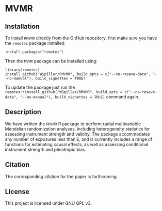 # MVMR

## Installation

To install `RMVMR` directly from the GitHub repository, first make sure you have the `remotes` package installed:

    install.packages("remotes")

Then the `MVMR` package can be installed using:

    library(remotes)
    install_github("WSpiller/RMVMR", build_opts = c("--no-resave-data", "--no-manual"), build_vignettes = TRUE)
    
To update the package just run the `remotes::install_github("WSpiller/RMVMR", build_opts = c("--no-resave-data", "--no-manual"), build_vignettes = TRUE)` command again.

## Description

We have written the `RMVMR` R package to perform radial multivariable Mendelian randomization analyses, including heterogeneity
statistics for assessing instrument strength and validity. The package accommodates any number of exposures less than 6,
and is currently includes a range of functions for estimating causal effects, as well as assessing conditional instrument strength and pleiotropic bias.



## Citation

The corresponding citation for the paper is forthcoming:

## License

This project is licensed under GNU GPL v3.



